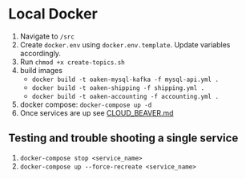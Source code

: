 # Local Docker

1. Navigate to `/src`
1. Create `docker.env` using `docker.env.template`. Update variables accordingly.
1. Run `chmod +x create-topics.sh`
1. build images
    - `docker build -t oaken-mysql-kafka -f mysql-api.yml .`
    - `docker build -t oaken-shipping -f shipping.yml .`
    - `docker build -t oaken-accounting -f accounting.yml .`
1. docker compose: `docker-compose up -d`
1. Once services are up see [CLOUD_BEAVER.md](CLOUD_BEAVER.md)

## Testing and trouble shooting a single service

1. `docker-compose stop <service_name>`
1. `docker-compose up --force-recreate <service_name>`
